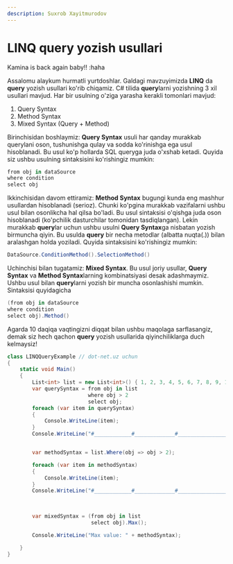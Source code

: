 ```yaml
---
description: Suxrob Xayitmurodov
---
```


# LINQ query yozish usullari

Kamina is back again baby!! :haha

Assalomu alaykum hurmatli yurtdoshlar. Galdagi mavzuyimizda **LINQ** da **query** yozish usullari ko'rib chiqamiz. C\# tilida **query**larni yozishning 3 xil usullari mavjud. Har bir usulning o'ziga yarasha kerakli tomonlari mavjud:

1. Query Syntax
2. Method Syntax
3. Mixed Syntax \(Query + Method\)

Birinchisidan boshlaymiz: **Query Syntax** usuli har qanday murakkab querylani oson, tushunishga qulay va sodda ko'rinishga ega usul hisoblanadi. Bu usul ko'p hollarda SQL queryga juda o'xshab ketadi. Quyida siz ushbu usulning sintaksisini ko'rishingiz mumkin:

```csharp
from obj in dataSource
where condition
select obj
```

Ikkinchisidan davom ettiramiz: **Method Syntax** bugungi kunda eng mashhur usullardan hisoblanadi \(serioz\). Chunki ko'pgina murakkab vazifalarni ushbu usul bilan osonlikcha hal qilsa bo'ladi. Bu usul sintaksisi o'qishga juda oson hisoblanadi \(ko'pchilik dasturchilar tomonidan tasdiqlangan\). Lekin murakkab **query**lar uchun ushbu usulni **Query Syntax**ga nisbatan yozish birmuncha qiyin. Bu usulda **query** bir necha metodlar \(albatta nuqta\(.\)\) bilan aralashgan holda yoziladi.  Quyida sintaksisini ko'rishingiz mumkin:

```csharp
DataSource.ConditionMethod().SelectionMethod()
```

Uchinchisi bilan tugatamiz: **Mixed Syntax**. Bu usul  joriy usullar, **Query Syntax** va **Method Syntax**larning kombinatsiyasi desak adashmaymiz. Ushbu usul bilan **query**larni yozish bir muncha osonlashishi mumkin. Sintaksisi quyidagicha

```csharp
(from obj in dataSource
where condition
select obj).Method()
```

Agarda 10 daqiqa vaqtingizni diqqat bilan ushbu maqolaga sarflasangiz, demak siz hech qachon **query** yozish usullarida qiyinchiliklarga duch kelmaysiz!
```csharp
class LINQQueryExample // dot-net.uz uchun
{
    static void Main()
    {
        List<int> list = new List<int>() { 1, 2, 3, 4, 5, 6, 7, 8, 9, 10 };
        var querySyntax = from obj in list
                          where obj > 2
                          select obj;
        foreach (var item in querySyntax)
        {
            Console.WriteLine(item);
        }
        Console.WriteLine("#____________#_____________#________________#");


        var methodSyntax = list.Where(obj => obj > 2);

        foreach (var item in methodSyntax)
        {
            Console.WriteLine(item);
        }
        Console.WriteLine("#____________#_____________#________________#");

        
        
        var mixedSyntax = (from obj in list
                           select obj).Max();

        Console.WriteLine("Max value: " + methodSyntax);

    }
}

```
